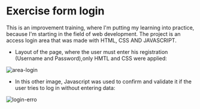 # Exercise form login

This is an improvement training, where I'm putting my learning into practice, because I'm starting in the field of web development.
The project is an access login area that was made with HTML, CSS AND JAVASCRIPT.

- Layout of the page, where the user must enter his registration (Username and Password),only HMTL and CSS were applied:

![area-login](https://github.com/pedroserpag/exercise-form-login/assets/140448079/ed0cfa4c-a490-476b-9fcc-1b3e9d17dace)

- In this other image, Javascript was used to confirm and validate it if the user tries to log in without entering data:

![login-erro](https://github.com/pedroserpag/exercise-form-login/assets/140448079/73e48e94-9964-4c9e-af16-884f2c255afb)
